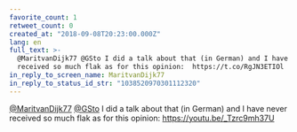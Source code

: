 ```yaml
---
favorite_count: 1
retweet_count: 0
created_at: "2018-09-08T20:23:00.000Z"
lang: en
full_text: >-
  @MaritvanDijk77 @GSto I did a talk about that (in German) and I have never
  received so much flak as for this opinion:  https://t.co/RgJN3ETIOl
in_reply_to_screen_name: MaritvanDijk77
in_reply_to_status_id_str: "1038520970301112320"
---
```


[@MaritvanDijk77](https://twitter.com/MaritvanDijk77)
[@GSto](https://twitter.com/GSto) I did a talk about that (in German) and I have
never received so much flak as for this opinion: <https://youtu.be/_Tzrc9mh37U>
